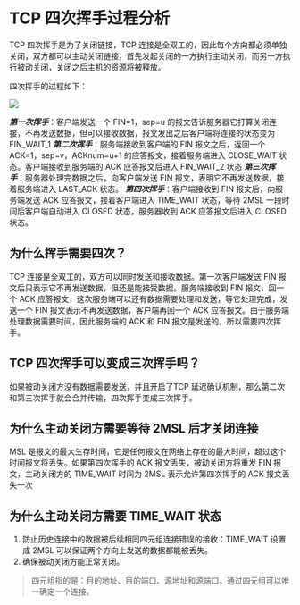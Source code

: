 # TCP 四次挥手过程分析

TCP 四次挥手是为了关闭链接，TCP 连接是全双工的，因此每个方向都必须单独关闭，双方都可以主动关闭链接，首先发起关闭的一方执行主动关闭，而另一方执行被动关闭，关闭之后主机的资源将被释放。

四次挥手的过程如下：

![](https://bkimg.cdn.bcebos.com/pic/63d9f2d3572c11dfa9ec8620607175d0f703918f6420?x-bce-process=image/watermark,image_d2F0ZXIvYmFpa2UxNTA=,g_7,xp_5,yp_5/format,f_auto)

***第一次挥手***：客户端发送一个 FIN=1，sep=u 的报文告诉服务器它打算关闭连接，不再发送数据，但可以接收数据，报文发出之后客户端将连接的状态变为 FIN_WAIT_1
***第二次挥手***：服务端接收到客户端的 FIN 报文之后，返回一个 ACK=1，sep=v，ACKnum=u+1 的应答报文，接着服务端进入 CLOSE_WAIT 状态。客户端接收到服务端的 ACK 应答报文后进入 FIN_WAIT_2 状态
***第三次挥手***：服务器处理完数据之后，向客户端发送 FIN 报文，表明它不再发送数据，接着服务端进入 LAST_ACK 状态。
***第四次挥手***：客户端接收到 FIN 报文后，向服务端发送 ACK 应答报文，接着客户端进入 TIME_WAIT 状态，等待 2MSL 一段时间后客户端自动进入 CLOSED 状态，服务器收到 ACK 应答报文后进入 CLOSED 状态。

## 为什么挥手需要四次？

TCP 连接是全双工的，双方可以同时发送和接收数据。第一次客户端发送 FIN 报文后只表示它不再发送数据，但还是能接受数据。服务端接收到 FIN 报文，回一个 ACK 应答报文，这次服务端可以还有数据需要处理和发送，等它处理完成，发送一个 FIN 报文表示不再发送数据，客户端再回一个 ACK 应答报文。由于服务端处理数据需要时间，因此服务端的 ACK 和 FIN 报文是发送的，所以需要四次挥手。

## TCP 四次挥手可以变成三次挥手吗？

如果被动关闭方没有数据需要发送，并且开启了TCP 延迟确认机制，那么第二次和第三次挥手就会合并传输，四次挥手变成三次挥手。

## 为什么主动关闭方需要等待 2MSL 后才关闭连接

MSL 是报文的最大生存时间，它是任何报文在网络上存在的最大时间，超过这个时间报文将丢失。如果第四次挥手的 ACK 报文丢失，被动关闭方将重发 FIN 报文，主动关闭方的 TIME_WAIT 时间为 2MSL 表示允许第四次挥手的 ACK 报文丢失一次

## 为什么主动关闭方需要 TIME_WAIT 状态

1. 防止历史连接中的数据被后续相同四元组连接错误的接收：TIME_WAIT 设置成 2MSL 可以保证两个方向上发送的数据都能被丢失。
2. 确保被动关闭方能正常关闭。

> 四元组指的是：目的地址、目的端口、源地址和源端口。通过四元组可以唯一确定一个连接。